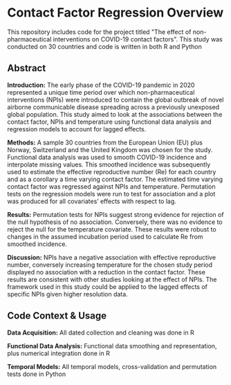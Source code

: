 # Contact Factor Regression Overview

This repository includes code for the project titled "The effect of non-pharmaceutical interventions on COVID-19 contact factors". This study was conducted on 30 countries and code is written in both R and Python

## Abstract

**Introduction:** The early phase of the COVID-19 pandemic in 2020 represented a unique time period over which non-pharmaceutical interventions (NPIs) were introduced to contain the global outbreak of novel airborne communicable disease spreading across a previously unexposed global population. This study aimed to look at the associations between the contact factor, NPIs and temperature using functional data analysis and regression models to account for lagged effects.

**Methods:** A sample 30 countries from the European Union (EU) plus Norway, Switzerland and the United Kingdom was chosen for the study. Functional data analysis was used to smooth COVID-19 incidence and interpolate missing values. This smoothed incidence was subsequently used to estimate the effective reproductive number (Re) for each country and as a corollary a time varying contact factor. The estimated time varying contact factor was regressed against NPIs and temperature. Permutation tests on the regression models were run to test for association and a plot was produced for all covariates’ effects with respect to lag.

**Results:** Permutation tests for NPIs suggest strong evidence for rejection of the null hypothesis of no association. Conversely, there was no evidence to reject the null for the temperature covariate. These results were robust to changes in the assumed incubation period used to calculate Re from smoothed incidence.

**Discussion:** NPIs have a negative association with effective reproductive number, conversely increasing temperature for the chosen study period displayed no association with a reduction in the contact factor. These results are consistent with other studies looking at the effect of NPIs. The framework used in this study could be applied to the lagged effects of specific NPIs given higher resolution data.

## Code Context & Usage

**Data Acquisition:** All dated collection and cleaning was done in R

**Functional Data Analysis:** Functional data smoothing and representation, plus numerical integration done in R

**Temporal Models:** All temporal models, cross-validation and permutation tests done in Python